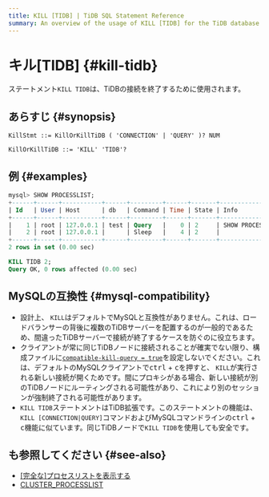 ```yaml
---
title: KILL [TIDB] | TiDB SQL Statement Reference
summary: An overview of the usage of KILL [TIDB] for the TiDB database.
---
```


# キル[TIDB] {#kill-tidb}

ステートメント`KILL TIDB`は、TiDBの接続を終了するために使用されます。

## あらすじ {#synopsis}

```ebnf+diagram
KillStmt ::= KillOrKillTiDB ( 'CONNECTION' | 'QUERY' )? NUM

KillOrKillTiDB ::= 'KILL' 'TIDB'?
```

## 例 {#examples}

```sql
mysql> SHOW PROCESSLIST;
+------+------+-----------+------+---------+------+-------+------------------+
| Id   | User | Host      | db   | Command | Time | State | Info             |
+------+------+-----------+------+---------+------+-------+------------------+
|    1 | root | 127.0.0.1 | test | Query   |    0 | 2     | SHOW PROCESSLIST |
|    2 | root | 127.0.0.1 |      | Sleep   |    4 | 2     |                  |
+------+------+-----------+------+---------+------+-------+------------------+
2 rows in set (0.00 sec)

KILL TIDB 2;
Query OK, 0 rows affected (0.00 sec)
```

## MySQLの互換性 {#mysql-compatibility}

-   設計上、 `KILL`はデフォルトでMySQLと互換性がありません。これは、ロードバランサーの背後に複数のTiDBサーバーを配置するのが一般的であるため、間違ったTiDBサーバーで接続が終了するケースを防ぐのに役立ちます。
-   クライアントが常に同じTiDBノードに接続されることが確実でない限り、構成ファイルに[`compatible-kill-query = true`](/tidb-configuration-file.md#compatible-kill-query)を設定しないでください。これは、デフォルトのMySQLクライアントで<kbd>ctrl</kbd> + <kbd>c</kbd>を押すと、 `KILL`が実行される新しい接続が開くためです。間にプロキシがある場合、新しい接続が別のTiDBノードにルーティングされる可能性があり、これにより別のセッションが強制終了される可能性があります。
-   `KILL TIDB`ステートメントはTiDB拡張です。このステートメントの機能は、 `KILL [CONNECTION|QUERY]`コマンドおよびMySQLコマンドラインの<kbd>ctrl</kbd> + <kbd>c</kbd>機能に似ています。同じTiDBノードで`KILL TIDB`を使用しても安全です。

## も参照してください {#see-also}

-   [[完全な]プロセスリストを表示する](/sql-statements/sql-statement-show-processlist.md)
-   [CLUSTER_PROCESSLIST](/information-schema/information-schema-processlist.md#cluster_processlist)
